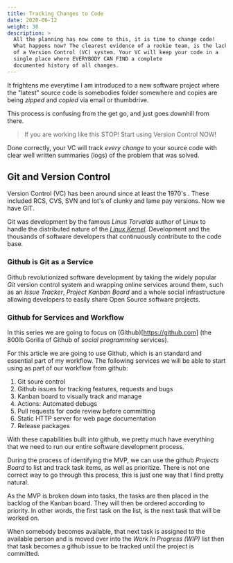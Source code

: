```yaml
---
title: Tracking Changes to Code
date: 2020-06-12
weight: 30
description: >
  All the planning has now come to this, it is time to change code!
  What happens now? The clearest evidence of a rookie team, is the lack
  of a Version Control (VC) system. Your VC will keep your code in a
  single place where EVERYBODY CAN FIND a complete
  documented history of all changes.
---
```


It frightens me everytime I am introduced to a new software project
where the "latest" source code is somebodies folder somewhere and
copies are being _zipped_ and _copied_ via email or thumbdrive.

This process is confusing from the get go, and just goes downhill from
there. 

> If you are working like this STOP! Start using Version Control NOW!

Done correctly, your VC will track _every change_ to your source code
with clear well written summaries (logs) of the problem that was
solved.

## Git and Version Control

Version Control (VC) has been around since at least the 1970's . These
included RCS, CVS, SVN and lot's of clunky and lame pay versions. Now
we have GIT.

Git was development by the famous _Linus Torvalds_ author of Linux to
handle the distributed nature of the [_Linux Kernel_](http://kernel.org).
Development and the thousands of software developers that continuously
contribute to the code base. 

### Github is Git as a Service

Github revolutionized software development by taking the widely
popular _Git_ version control system and wrapping online services
around them, such as an _Issue Tracker_, _Project Kanban Board_ and a
whole social infrastructure allowing developers to easily share Open
Source software projects.

### Github for Services and Workflow

In this series we are going to focus on (Github)[https://github.com]
(the 800lb Gorilla of Github of _social programming_ services).

For this article we are going to use Github, which is an standard and
essential part of my workflow. The following services we will be able to
start using as part of our workflow from github:

1. Git soure control
2. Github issues for tracking features, requests and bugs
3. Kanban board to visually track and manage
4. Actions: Automated debugs
5. Pull requests for code review before committing
6. Static HTTP server for web page documentation
7. Release packages

With these capabilities built into github, we pretty
much have everything that we need to run our entire software development
process. 

During the process of identifying the MVP, we can use the github
*Projects Board* to list and track task items, as well as prioritize. 
There is not one correct way to go through this process, this is just one way
that I find pretty natural.

As the MVP is broken down into tasks, the tasks are then placed in the
backlog of the Kanban board. They will then be ordered according to
priority. In other words, the first task on the list, is the next task
that will be worked on.

When somebody becomes available, that next task is assigned to the
available person and is moved over into the *Work In Progress (WIP)*
list then that task becomes a github issue to be tracked until the
project is committed.
